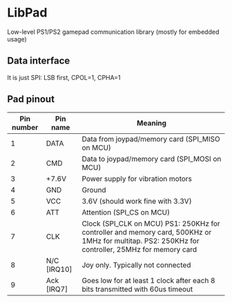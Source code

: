 # LibPad
Low-level PS1/PS2 gamepad communication library (mostly for embedded usage)

## Data interface
It is just SPI: LSB first, CPOL=1, CPHA=1

## Pad pinout

| Pin number    | Pin name   | Meaning                                        |
| ------------- | ---------- |------------------------------------------------|
| 1             | DATA       | Data from joypad/memory card (SPI_MISO on MCU) |
| 2             | CMD        | Data to joypad/memory card (SPI_MOSI on MCU)   |
| 3             | +7.6V      | Power supply for vibration motors              |
| 4             | GND        | Ground                                         |
| 5             | VCC        | 3.6V (should work fine with 3.3V)              |
| 6             | ATT        | Attention (SPI_CS on MCU)                      |
| 7             | CLK        | Clock (SPI_CLK on MCU) PS1: 250KHz for controller and memory card, 500KHz or 1MHz for multitap. PS2: 250KHz for controller, 25MHz for memory card |
| 8             | N/C [IRQ10]| Joy only. Typically not connected              |
| 9             | Ack [IRQ7] | Goes low for at least 1 clock after each 8 bits transmitted with 60us timeout|
